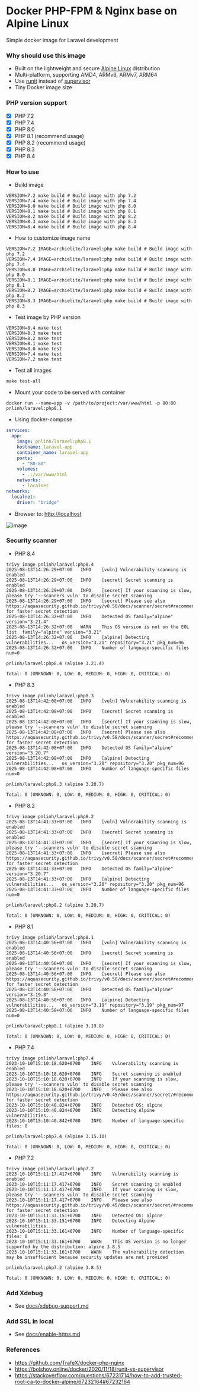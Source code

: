 # Docker PHP-FPM & Nginx base on Alpine Linux

Simple docker image for Laravel development

### Why should use this image

- Built on the lightweight and
  secure [Alpine Linux](https://www.alpinelinux.org/) distribution
- Multi-platform, supporting AMD4, ARMv6, ARMv7, ARM64
- Use [runit](http://smarden.org/runit/) instead
  of [supervisor](http://supervisord.org/)
- Tiny Docker image size

### PHP version support

- [x] PHP 7.2
- [x] PHP 7.4
- [x] PHP 8.0
- [x] PHP 8.1 (recommend usage)
- [x] PHP 8.2 (recommend usage)
- [x] PHP 8.3
- [x] PHP 8.4

### How to use

- Build image

```shell
VERSION=7.2 make build # Build image with php 7.2
VERSION=7.4 make build # Build image with php 7.4
VERSION=8.0 make build # Build image with php 8.0
VERSION=8.1 make build # Build image with php 8.1
VERSION=8.2 make build # Build image with php 8.2
VERSION=8.3 make build # Build image with php 8.3
VERSION=8.4 make build # Build image with php 8.4
```

- How to customize image name

```shell
VERSION=7.2 IMAGE=archielite/laravel:php make build # Build image with php 7.2
VERSION=7.4 IMAGE=archielite/laravel:php make build # Build image with php 7.4
VERSION=8.0 IMAGE=archielite/laravel:php make build # Build image with php 8.0
VERSION=8.1 IMAGE=archielite/laravel:php make build # Build image with php 8.1
VERSION=8.2 IMAGE=archielite/laravel:php make build # Build image with php 8.2
VERSION=8.3 IMAGE=archielite/laravel:php make build # Build image with php 8.3
```

- Test image by PHP version

```shell
VERSION=8.4 make test
VERSION=8.3 make test
VERSION=8.2 make test
VERSION=8.1 make test
VERSION=8.0 make test
VERSION=7.4 make test
VERSION=7.2 make test
```

- Test all images

```shell
make test-all
```

- Mount your code to be served with container

```shell
docker run --name=app -v /path/to/project:/var/www/html -p 80:80 pnlinh/laravel:php8.1
```

- Using docker-compose

```yaml
services:
  app:
    image: pnlinh/laravel:php8.1
    hostname: laravel-app
    container_name: laravel-app
    ports:
      - "80:80"
    volumes:
      - .:/var/www/html
    networks:
      - localnet
networks:
  localnet:
    driver: "bridge"
```

- Browser to: [http://localhost](http://localhost)

![image](https://user-images.githubusercontent.com/26193890/198828634-fc11aaa1-7175-4433-b4f3-755381669e74.png)

### Security scanner

- PHP 8.4

```
trivy image pnlinh/laravel:php8.4
2025-08-13T14:26:29+07:00	INFO	[vuln] Vulnerability scanning is enabled
2025-08-13T14:26:29+07:00	INFO	[secret] Secret scanning is enabled
2025-08-13T14:26:29+07:00	INFO	[secret] If your scanning is slow, please try '--scanners vuln' to disable secret scanning
2025-08-13T14:26:29+07:00	INFO	[secret] Please see also https://aquasecurity.github.io/trivy/v0.58/docs/scanner/secret#recommendation for faster secret detection
2025-08-13T14:26:32+07:00	INFO	Detected OS	family="alpine" version="3.21.4"
2025-08-13T14:26:32+07:00	WARN	This OS version is not on the EOL list	family="alpine" version="3.21"
2025-08-13T14:26:32+07:00	INFO	[alpine] Detecting vulnerabilities...	os_version="3.21" repository="3.21" pkg_num=96
2025-08-13T14:26:32+07:00	INFO	Number of language-specific files	num=0

pnlinh/laravel:php8.4 (alpine 3.21.4)

Total: 0 (UNKNOWN: 0, LOW: 0, MEDIUM: 0, HIGH: 0, CRITICAL: 0)
```

- PHP 8.3

```
trivy image pnlinh/laravel:php8.3
2025-08-13T14:42:08+07:00	INFO	[vuln] Vulnerability scanning is enabled
2025-08-13T14:42:08+07:00	INFO	[secret] Secret scanning is enabled
2025-08-13T14:42:08+07:00	INFO	[secret] If your scanning is slow, please try '--scanners vuln' to disable secret scanning
2025-08-13T14:42:08+07:00	INFO	[secret] Please see also https://aquasecurity.github.io/trivy/v0.58/docs/scanner/secret#recommendation for faster secret detection
2025-08-13T14:42:08+07:00	INFO	Detected OS	family="alpine" version="3.20.7"
2025-08-13T14:42:08+07:00	INFO	[alpine] Detecting vulnerabilities...	os_version="3.20" repository="3.20" pkg_num=96
2025-08-13T14:42:08+07:00	INFO	Number of language-specific files	num=0

pnlinh/laravel:php8.3 (alpine 3.20.7)

Total: 0 (UNKNOWN: 0, LOW: 0, MEDIUM: 0, HIGH: 0, CRITICAL: 0)
```

- PHP 8.2

```
trivy image pnlinh/laravel:php8.2
2025-08-13T14:41:33+07:00	INFO	[vuln] Vulnerability scanning is enabled
2025-08-13T14:41:33+07:00	INFO	[secret] Secret scanning is enabled
2025-08-13T14:41:33+07:00	INFO	[secret] If your scanning is slow, please try '--scanners vuln' to disable secret scanning
2025-08-13T14:41:33+07:00	INFO	[secret] Please see also https://aquasecurity.github.io/trivy/v0.58/docs/scanner/secret#recommendation for faster secret detection
2025-08-13T14:41:33+07:00	INFO	Detected OS	family="alpine" version="3.20.7"
2025-08-13T14:41:33+07:00	INFO	[alpine] Detecting vulnerabilities...	os_version="3.20" repository="3.20" pkg_num=96
2025-08-13T14:41:33+07:00	INFO	Number of language-specific files	num=0

pnlinh/laravel:php8.2 (alpine 3.20.7)

Total: 0 (UNKNOWN: 0, LOW: 0, MEDIUM: 0, HIGH: 0, CRITICAL: 0)
```

- PHP 8.1

```text
trivy image pnlinh/laravel:php8.1
2025-08-13T14:40:56+07:00	INFO	[vuln] Vulnerability scanning is enabled
2025-08-13T14:40:56+07:00	INFO	[secret] Secret scanning is enabled
2025-08-13T14:40:56+07:00	INFO	[secret] If your scanning is slow, please try '--scanners vuln' to disable secret scanning
2025-08-13T14:40:56+07:00	INFO	[secret] Please see also https://aquasecurity.github.io/trivy/v0.58/docs/scanner/secret#recommendation for faster secret detection
2025-08-13T14:40:58+07:00	INFO	Detected OS	family="alpine" version="3.19.8"
2025-08-13T14:40:58+07:00	INFO	[alpine] Detecting vulnerabilities...	os_version="3.19" repository="3.19" pkg_num=97
2025-08-13T14:40:58+07:00	INFO	Number of language-specific files	num=0

pnlinh/laravel:php8.1 (alpine 3.19.8)

Total: 0 (UNKNOWN: 0, LOW: 0, MEDIUM: 0, HIGH: 0, CRITICAL: 0)
```

- PHP 7.4

```text
trivy image pnlinh/laravel:php7.4
2023-10-10T15:10:18.620+0700	INFO	Vulnerability scanning is enabled
2023-10-10T15:10:18.620+0700	INFO	Secret scanning is enabled
2023-10-10T15:10:18.620+0700	INFO	If your scanning is slow, please try '--scanners vuln' to disable secret scanning
2023-10-10T15:10:18.620+0700	INFO	Please see also https://aquasecurity.github.io/trivy/v0.45/docs/scanner/secret/#recommendation for faster secret detection
2023-10-10T15:10:40.824+0700	INFO	Detected OS: alpine
2023-10-10T15:10:40.824+0700	INFO	Detecting Alpine vulnerabilities...
2023-10-10T15:10:40.842+0700	INFO	Number of language-specific files: 0

pnlinh/laravel:php7.4 (alpine 3.15.10)

Total: 0 (UNKNOWN: 0, LOW: 0, MEDIUM: 0, HIGH: 0, CRITICAL: 0)
```

- PHP 7.2

```text
trivy image pnlinh/laravel:php7.2
2023-10-10T15:11:17.417+0700	INFO	Vulnerability scanning is enabled
2023-10-10T15:11:17.417+0700	INFO	Secret scanning is enabled
2023-10-10T15:11:17.417+0700	INFO	If your scanning is slow, please try '--scanners vuln' to disable secret scanning
2023-10-10T15:11:17.417+0700	INFO	Please see also https://aquasecurity.github.io/trivy/v0.45/docs/scanner/secret/#recommendation for faster secret detection
2023-10-10T15:11:33.151+0700	INFO	Detected OS: alpine
2023-10-10T15:11:33.151+0700	INFO	Detecting Alpine vulnerabilities...
2023-10-10T15:11:33.161+0700	INFO	Number of language-specific files: 0
2023-10-10T15:11:33.161+0700	WARN	This OS version is no longer supported by the distribution: alpine 3.8.5
2023-10-10T15:11:33.161+0700	WARN	The vulnerability detection may be insufficient because security updates are not provided

pnlinh/laravel:php7.2 (alpine 3.8.5)

Total: 0 (UNKNOWN: 0, LOW: 0, MEDIUM: 0, HIGH: 0, CRITICAL: 0)
```

### Add Xdebug

- See [docs/xdebug-support.md](docs/xdebug-support.md)

### Add SSL in local

- See [docs/enable-https.md](docs/enable-https.md)

### References

- https://github.com/TrafeX/docker-php-nginx
- https://bolshov.online/docker/2020/11/18/runit-vs-supervisor
- https://stackoverflow.com/questions/67231714/how-to-add-trusted-root-ca-to-docker-alpine/67232164#67232164
